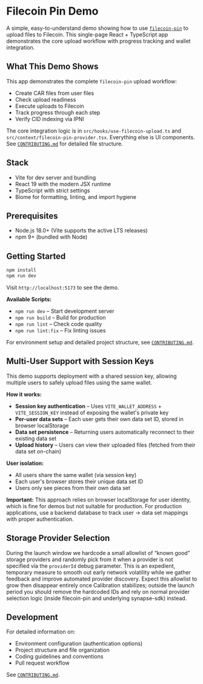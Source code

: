 # Filecoin Pin Demo

A simple, easy-to-understand demo showing how to use [`filecoin-pin`](https://github.com/filecoin-project/filecoin-pin) to upload files to Filecoin. This single-page React + TypeScript app demonstrates the core upload workflow with progress tracking and wallet integration.

## What This Demo Shows

This app demonstrates the complete `filecoin-pin` upload workflow:
- Create CAR files from user files
- Check upload readiness
- Execute uploads to Filecoin
- Track progress through each step
- Verify CID indexing via IPNI

The core integration logic is in `src/hooks/use-filecoin-upload.ts` and `src/context/filecoin-pin-provider.tsx`. Everything else is UI components. See [`CONTRIBUTING.md`](CONTRIBUTING.md) for detailed file structure.

## Stack

- Vite for dev server and bundling
- React 19 with the modern JSX runtime
- TypeScript with strict settings
- Biome for formatting, linting, and import hygiene

## Prerequisites

- Node.js 18.0+ (Vite supports the active LTS releases)
- npm 9+ (bundled with Node)

## Getting Started

```sh
npm install
npm run dev
```

Visit `http://localhost:5173` to see the demo.

**Available Scripts:**
- `npm run dev` – Start development server
- `npm run build` – Build for production
- `npm run lint` – Check code quality
- `npm run lint:fix` – Fix linting issues

For environment setup and detailed project structure, see [`CONTRIBUTING.md`](CONTRIBUTING.md).

## Multi-User Support with Session Keys

This demo supports deployment with a shared session key, allowing multiple users to safely upload files using the same wallet.

**How it works:**
- **Session key authentication** – Uses `VITE_WALLET_ADDRESS` + `VITE_SESSION_KEY` instead of exposing the wallet's private key
- **Per-user data sets** – Each user gets their own data set ID, stored in browser localStorage
- **Data set persistence** – Returning users automatically reconnect to their existing data set
- **Upload history** – Users can view their uploaded files (fetched from their data set on-chain)

**User isolation:**
- All users share the same wallet (via session key)
- Each user's browser stores their unique data set ID
- Users only see pieces from their own data set

**Important:** This approach relies on browser localStorage for user identity, which is fine for demos but not suitable for production. For production applications, use a backend database to track user → data set mappings with proper authentication.

## Storage Provider Selection

During the launch window we hardcode a small allowlist of “known good” storage providers and randomly pick from it when a provider is not specified via the `providerId` debug parameter. This is an expedient, temporary measure to smooth out early network volatility while we gather feedback and improve automated provider discovery. Expect this allowlist to grow then disappear entirely once Calibration stabilizes; outside the launch period you should remove the hardcoded IDs and rely on normal provider selection logic (inside filecoin-pin and underlying synapse-sdk) instead.

## Development

For detailed information on:
- Environment configuration (authentication options)
- Project structure and file organization
- Coding guidelines and conventions
- Pull request workflow

See [`CONTRIBUTING.md`](CONTRIBUTING.md).
